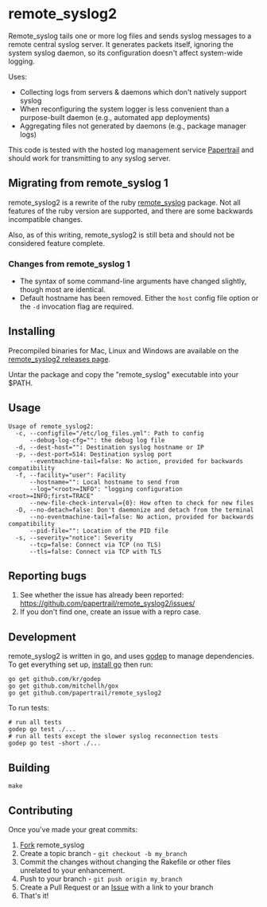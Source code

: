 # remote_syslog2

Remote_syslog tails one or more log files and sends syslog messages to a
remote central syslog server. It generates packets itself, ignoring the system
syslog daemon, so its configuration doesn't affect system-wide logging.

Uses:

 * Collecting logs from servers & daemons which don't natively support syslog
 * When reconfiguring the system logger is less convenient than a
   purpose-built daemon (e.g., automated app deployments)
 * Aggregating files not generated by daemons (e.g., package manager logs)

This code is tested with the hosted log management service
[Papertrail] and should work for transmitting to
any syslog server.

## Migrating from remote_syslog 1

remote_syslog2 is a rewrite of the ruby [remote_syslog] package. Not all
features of the ruby version are supported, and there are some backwards
incompatible changes.

Also, as of this writing, remote_syslog2 is still beta and should not be
considered feature complete.

### Changes from remote_syslog 1

* The syntax of some command-line arguments have changed slightly,
though most are identical.
* Default hostname has been removed. Either the `host` config file
option or the `-d` invocation flag are required.



## Installing

Precompiled binaries for Mac, Linux and Windows are available on the
[remote_syslog2 releases page][releases].

Untar the package and copy the "remote_syslog" executable into your $PATH.


## Usage

    Usage of remote_syslog2:
      -c, --configfile="/etc/log_files.yml": Path to config
          --debug-log-cfg="": the debug log file
      -d, --dest-host="": Destination syslog hostname or IP
      -p, --dest-port=514: Destination syslog port
          --eventmachine-tail=false: No action, provided for backwards compatibility
      -f, --facility="user": Facility
          --hostname="": Local hostname to send from
          --log="<root>=INFO": "logging configuration <root>=INFO;first=TRACE"
          --new-file-check-interval={0}: How often to check for new files
      -D, --no-detach=false: Don't daemonize and detach from the terminal
          --no-eventmachine-tail=false: No action, provided for backwards compatibility
          --pid-file="": Location of the PID file
      -s, --severity="notice": Severity
          --tcp=false: Connect via TCP (no TLS)
          --tls=false: Connect via TCP with TLS


## Reporting bugs

1. See whether the issue has already been reported: <https://github.com/papertrail/remote_syslog2/issues/>
2. If you don't find one, create an issue with a repro case.


## Development

remote_syslog2 is written in go, and uses [godep] to manage
dependencies. To get everything set up, [install go][goinstall] then
run:

    go get github.com/kr/godep
    go get github.com/mitchellh/gox
    go get github.com/papertrail/remote_syslog2

To run tests:

    # run all tests
    godep go test ./...
    # run all tests except the slower syslog reconnection tests
    godep go test -short ./...


## Building

    make


## Contributing

Once you've made your great commits:

1. [Fork][fk] remote_syslog
2. Create a topic branch - `git checkout -b my_branch`
3. Commit the changes without changing the Rakefile or other files unrelated to your enhancement.
4. Push to your branch - `git push origin my_branch`
5. Create a Pull Request or an [Issue][is] with a link to your branch
6. That's it!


[Papertrail]: http://papertrailapp.com/
[remote_syslog]: https://github.com/papertrail/remote_syslog
[releases]: https://github.com/papertrail/remote_syslog2/releases

[godep]: https://github.com/kr/godep
[goinstall]: http://golang.org/doc/install

[fk]: http://help.github.com/forking/
[is]: https://github.com/papertrail/remote_syslog/issues/
